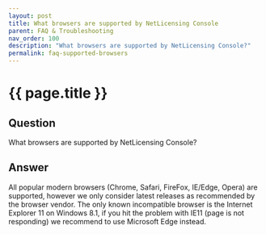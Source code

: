 ```yaml
---
layout: post
title: What browsers are supported by NetLicensing Console
parent: FAQ & Troubleshooting
nav_order: 100
description: "What browsers are supported by NetLicensing Console?"
permalink: faq-supported-browsers
---
```


{{ page.title }}
=============

## Question

What browsers are supported by NetLicensing Console?

## Answer

All popular modern browsers (Chrome, Safari, FireFox, IE/Edge, Opera) are supported, however we only consider latest releases as recommended by the browser vendor. The only known incompatible browser is the Internet Explorer 11 on Windows 8.1, if you hit the problem with IE11 (page is not responding) we recommend to use Microsoft Edge instead.
